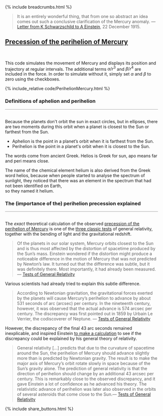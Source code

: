 {% include breadcrumbs.html %}

<blockquote>
It is an entirely wonderful thing, that from one so abstract an idea comes
out such a conclusive clarification of the Mercury anomaly. &mdash; 
<a href="https://etienneklein.fr/wp-content/uploads/2016/01/Relativit%C3%A9-g%C3%A9n%C3%A9rale.pdf">Letter from K Schwarzschild to A Einstein</a>,
22 December 1915.
</blockquote>
<p style="clear: both;"></p>

## [Precession of the perihelion of Mercury](https://en.wikipedia.org/wiki/Tests_of_general_relativity) 
<div class="header_line"><br/></div>

This code simulates the movement of Mercury and displays its position and
trajectory at regular intervals.
The additional terms $\alpha/r^3$ and  $\beta/r^4$ are included in the force.
In order to simulate without it, simply set $\alpha$ and $\beta$ to zero using
the checkboxes.

{% include_relative code/PerihelionMercury.html %}

<p style="clear: both;"></p>

### Definitions of aphelion and perihelion
<div style="border-top: 1px solid #999999"><br/></div>

Because the planets don't orbit the sun in exact circles, but in ellipses,
there are two moments during this orbit when a planet is closest to the Sun 
or farthest from the Sun.

- Aphelion is the point in a planet’s orbit when it is farthest from the Sun.
- Perihelion is the point in a planet's orbit when it is closest to the Sun.

The words come from ancient Greek. Helios is Greek for sun, apo means far
and peri means close. 

The name of the chemical element helium is also derived from the Greek word helios, 
because when people started to analyse the spectrum of sunlight, they noticed that 
there was an element in the spectrum that had not been identified on Earth,  
so they named it helium.

### The (importance of the) perihelion precession explained
<div style="border-top: 1px solid #999999"><br/></div>

The _exact_ theoretical calculation of the observed
[precession of the perihelion of Mercury](https://en.wikipedia.org/wiki/Tests_of_general_relativity) 
is one of the [three classic tests](https://en.wikipedia.org/wiki/Tests_of_general_relativity) of 
general relativity, together with the bending of light and the gravitational redshift. 

<blockquote>
Of the planets in our solar system, Mercury orbits closest to the Sun and is thus most 
affected by the distortion of spacetime produced by the Sun’s mass. Einstein wondered if the 
distortion might produce a noticeable difference in the motion of Mercury that was not predicted 
by Newton’s law. It turned out that the difference was subtle, but it was definitely there. 
Most importantly, it had already been measured. &mdash; 
<a href="https://courses.lumenlearning.com/suny-astronomy/chapter/tests-of-general-relativity/">Tests of General Relativity</a>
</blockquote>
<p style="clear: both;"></p>

Various scientists had already tried to explain this subtle difference.

<blockquote>
According to Newtonian gravitation, the gravitational forces exerted by the planets will cause Mercury’s 
perihelion to advance by about 531 seconds of arc (arcsec) per century. In the nineteenth century, 
however, it was observed that the actual advance is 574 arcsec per century. 
The discrepancy was first pointed out in 1859 by Urbain Le Verrier, the codiscoverer of Neptune. &mdash;
<a href="https://courses.lumenlearning.com/suny-astronomy/chapter/tests-of-general-relativity/">Tests of General Relativity</a>
</blockquote>
<p style="clear: both;"></p>

However, the discrepancy of the final 43 arc seconds remained inexplicable, and inspired Einstein
[to make a calculation](https://etienneklein.fr/wp-content/uploads/2016/01/Relativit%C3%A9-g%C3%A9n%C3%A9rale.pdf) 
to see if the discrepancy could be explained by his general theory of relativity.

<blockquote>
General relativity [&hellip;] predicts that due to the curvature of spacetime around the Sun, 
the perihelion of Mercury should advance slightly more than is predicted by Newtonian gravity. 
The result is to make the major axis of Mercury’s orbit rotate slowly in space because of the 
Sun’s gravity alone. The prediction of general relativity is that the direction of perihelion 
should change by an additional 43 arcsec per century. This is remarkably close to the observed 
discrepancy, and it gave Einstein a lot of confidence as he advanced his theory. 
The relativistic advance of perihelion was later also observed in the orbits of 
several asteroids that come close to the Sun.&mdash;
<a href="https://courses.lumenlearning.com/suny-astronomy/chapter/tests-of-general-relativity/">Tests of General Relativity</a>
</blockquote>
<p style="clear: both;"></p>


{% include share_buttons.html %}

